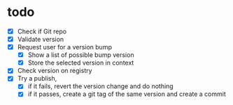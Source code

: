 # todo 

- [x] Check if Git repo 
- [x] Validate version 
- [x] Request user for a version bump 
  - [x] Show a list of possible bump version 
  - [x] Store the selected version in context
- [x] Check version on registry 
- [x] Try a publish,
  - [x] if it fails, revert the version change and do nothing 
  - [x] if it passes, create a git tag of the same version and create a commit
